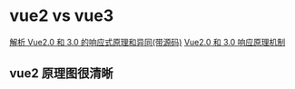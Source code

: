 # vue2 vs vue3

[解析 Vue2.0 和 3.0 的响应式原理和异同(带源码)](https://segmentfault.com/a/1190000022229159)
[Vue2.0 和 3.0 响应原理机制](https://programmerall.com/article/59852229722/)

## vue2 原理图很清晰
